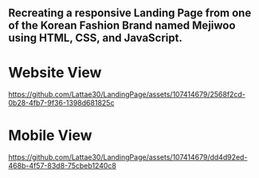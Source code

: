 ## Recreating a responsive Landing Page from one of the Korean Fashion Brand named Mejiwoo using HTML, CSS, and JavaScript.

# Website View
https://github.com/Lattae30/LandingPage/assets/107414679/2568f2cd-0b28-4fb7-9f36-1398d681825c



# Mobile View

https://github.com/Lattae30/LandingPage/assets/107414679/dd4d92ed-468b-4f57-83d8-75cbeb1240c8

